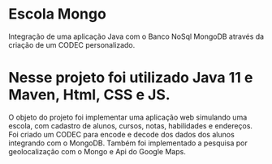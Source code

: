 # Escola Mongo
Integração de uma aplicação Java com o Banco NoSql MongoDB através da criação de um CODEC personalizado.


# Nesse projeto foi utilizado Java 11 e Maven, Html, CSS e JS.
O objeto do projeto foi implementar uma aplicação web simulando uma escola, com cadastro de alunos, cursos, notas, habilidades e endereços.
Foi criado um CODEC para encode e decode dos dados dos alunos integrando com o MongoDB.
Também foi implementado a pesquisa por geolocalização com o Mongo e Api do Google Maps.

